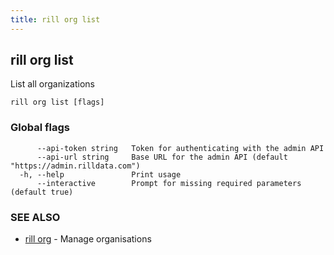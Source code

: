 ```yaml
---
title: rill org list
---
```

## rill org list

List all organizations

```
rill org list [flags]
```

### Global flags

```
      --api-token string   Token for authenticating with the admin API
      --api-url string     Base URL for the admin API (default "https://admin.rilldata.com")
  -h, --help               Print usage
      --interactive        Prompt for missing required parameters (default true)
```

### SEE ALSO

* [rill org](org.md)	 - Manage organisations

